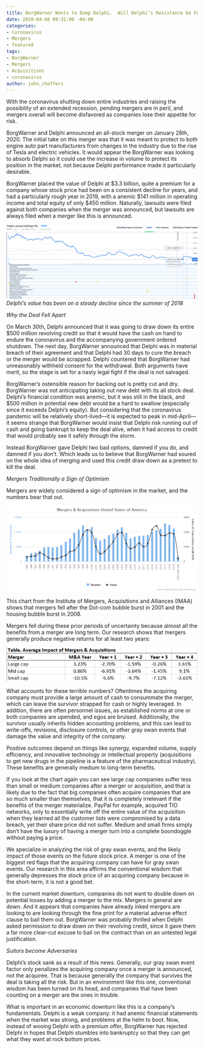 ```yaml
---
title: BorgWarner Wants to Dump Delphi.  Will Delphi’s Resistance be Futile?
date: 2020-04-08 09:31:00 -04:00
categories:
- Coronavirus
- Mergers
- featured
tags:
- BorgWarner
- Mergers
- Acquisitions
- coronavirus
author: john_cheffers
---
```


With the coronavirus shutting down entire industries and raising the possibility of an extended recession, pending mergers are in peril, and mergers overall will become disfavored as companies lose their appetite for risk.

BorgWarner and Delphi announced an all-stock merger on January 28th, 2020.  The initial take on this merger was that it was meant to protect to both engine auto part manufacturers from changes in the industry due to the rise of Tesla and electric vehicles.  It would appear the BorgWarner was looking to absorb Delphi so it could use the increase in volume to protect its position in the market, not because Delphi performance made it particularly desirable. 

BorgWarner placed the value of Delphi at $3.3 billion, quite a premium for a company whose stock price had been on a consistent decline for years, and had a particularly rough year in 2019, with a anemic $141 million in operating income and total equity of only $450 million. Naturally, lawsuits were filed against both companies when the merger was announced, but lawsuits are always filed when a merger like this is announced.

![BorgWarner chart.png](/uploads/BorgWarner%20chart.png) 
*Delphi’s value has been on a steady decline since the summer of 2018*

*Why the Deal Fell Apart*

On March 30th, Delphi announced that it was going to draw down its entire $500 million revolving credit so that it would have the cash on hand to endure the coronavirus and the accompanying government ordered shutdown.
The next day, BorgWarner announced that Delphi was in material breach of their agreement and that Delphi had 30 days to cure the breach or the merger would be scrapped.  Delphi countered that BorgWarner had unreasonably withheld consent for the withdrawal.  Both arguments have merit, so the stage is set for a nasty legal fight if the deal is not salvaged.

BorgWarner’s ostensible reason for backing out is pretty cut and dry.  BorgWarner was not anticipating taking out new debt with its all stock deal. Delphi’s financial condition was anemic, but it was still in the black, and $500 million in potential new debt would be a hard to swallow (especially since it exceeds Delphi’s equity).  But considering that the coronavirus pandemic will be relatively short-lived—it is expected to peak in mid-April—it seems strange that BorgWarner would insist that Delphi risk running out of cash and going bankrupt to keep the deal alive, when it had access to credit that would probably see it safely through the storm.

Instead BorgWarner gave Delphi two bad options, damned if you do, and damned if you don’t.  Which leads us to believe that BorgWarner had soured on the whole idea of merging and used this credit draw down as a pretext to kill the deal.

*Mergers Traditionally a Sign of Optimism*

Mergers are widely considered a sign of optimism in the market, and the numbers bear that out.

![BorgWarner m&A chart.png](/uploads/BorgWarner%20m&A%20chart.png)
 
This chart from the Institute of Mergers, Acquisitions and Alliances (IMAA) shows that mergers fell after the Dot-com bubble burst in 2001 and the housing bubble burst in 2008.
 
Mergers fell during these prior periods of uncertainty because almost all the benefits from a merger are long term.  Our research shows that mergers generally produce negative returns for at least two years:

![BorgWarner table.png](/uploads/BorgWarner%20table.png)
  
What accounts for these terrible numbers?  Oftentimes the acquiring company must provide a large amount of cash to consummate the merger, which can leave the survivor strapped for cash or highly leveraged.  In addition, there are often personnel issues, as established norms at one or both companies are upended, and egos are bruised.  Additionally, the survivor usually inherits hidden accounting problems, and this can lead to write-offs, revisions, disclosure controls, or other gray swan events that damage the value and integrity of the company.

Positive outcomes depend on things like synergy, expanded volume, supply efficiency, and innovative technology or intellectual property (acquisitions to get new drugs in the pipeline is a feature of the pharmaceutical industry).  These benefits are generally medium to long-term benefits.  

If you look at the chart again you can see large cap companies suffer less than small or medium companies after a merger or acquisition, and that is likely due to the fact that big companies often acquire companies that are so much smaller than themselves, that it is completely irrelevant if the benefits of the merger materialize.  PayPal for example, acquired TIO networks, only to essentially write off the entire value of the acquisition when they learned all the customer lists were compromised by a data breach, yet their share price did not suffer.  Medium and small firms simply don’t have the luxury of having a merger turn into a complete boondoggle without paying a price.

We specialize in analyzing the risk of gray swan events, and the likely impact of those events on the future stock price.  A merger is one of the biggest red flags that the acquiring company can have for gray swan events.  Our research in this area affirms the conventional wisdom that generally depresses the stock price of an acquiring company because in the short-term, it is not a good bet.

In the current market downturn, companies do not want to double down on potential losses by adding a merger to the mix.  Mergers in general are down.  And it appears that companies have already inked mergers are looking to are looking through the fine print for a material adverse effect clause to bail them out.  BorgWarner was probably thrilled when Delphi asked permission to draw down on their revolving credit, since it gave them a far more clear-cut excuse to bail on the contract than on an untested legal justification.  

*Suitors become Adversaries*

Delphi’s stock sank as a result of this news.  Generally, our gray swan event factor only penalizes the acquiring company once a merger is announced, not the acquiree.  That is because generally the company that survives the deal is taking all the risk.  But in an environment like this one, conventional wisdom has been turned on its head, and companies that have been counting on a merger are the ones in trouble.

What is important in an economic downturn like this is a company’s fundamentals.  Delphi is a weak company: it had anemic financial statements when the market was strong, and problems at the helm to boot. Now, instead of wooing Delphi with a premium offer, BorgWarner has rejected Delphi in hopes that Delphi stumbles into bankruptcy so that they can get what they want at rock bottom prices.
